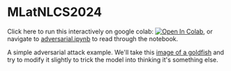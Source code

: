 # MLatNLCS2024

Click here to run this interactively on google colab: [![Open In Colab](https://colab.research.google.com/assets/colab-badge.svg)](https://colab.research.google.com/github/SiLiKhon/MLatNLCS2024/blob/main/adversarial.ipynb), or navigate to [adversarial.ipynb](adversarial.ipynb) to read through the notebook.

A simple adversarial attack example.
We'll take this [image of a goldfish](https://www.pexels.com/photo/a-goldfish-in-a-plastic-bag-8434694/) and try to modify it slightly to trick the model into thinking it's something else.
